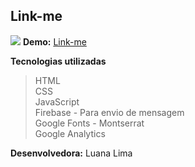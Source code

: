 ﻿## Link-me
![](http://apexensino.com.br/wp-content/uploads/2017/11/html-css-javascript.jpg)
**Demo:** [Link-me](https://luanal1ma.github.io/link/)

**Tecnologias utilizadas**
>HTML  
>CSS  
>JavaScript  
>Firebase - Para envio de mensagem  
>Google Fonts - Montserrat  
>Google Analytics  

**Desenvolvedora:** Luana Lima
